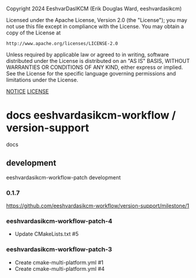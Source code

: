 Copyright 2024 EeshvarDasIKCM (Erik Douglas Ward, eeshvardasikcm)

Licensed under the Apache License, Version 2.0 (the "License");
you may not use this file except in compliance with the License.
You may obtain a copy of the License at

    http://www.apache.org/licenses/LICENSE-2.0

Unless required by applicable law or agreed to in writing, software
distributed under the License is distributed on an "AS IS" BASIS,
WITHOUT WARRANTIES OR CONDITIONS OF ANY KIND, either express or implied.
See the License for the specific language governing permissions and
limitations under the License.

[NOTICE](/NOTICE)
[LICENSE](/LICENSE)

# docs eeshvardasikcm-workflow / version-support
docs

## development
eeshvardasikcm-workflow-patch development

### 0.1.7
https://github.com/eeshvardasikcm-workflow/version-support/milestone/1

### eeshvardasikcm-workflow-patch-4
- Update CMakeLists.txt #5

### eeshvardasikcm-workflow-patch-3
- Create cmake-multi-platform.yml #1
- Create cmake-multi-platform.yml #4
